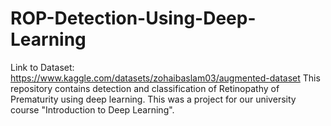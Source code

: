 # ROP-Detection-Using-Deep-Learning
Link to Dataset: https://www.kaggle.com/datasets/zohaibaslam03/augmented-dataset
This repository contains detection and classification of Retinopathy of Prematurity using deep learning. This was a project for our university course "Introduction to Deep Learning".

